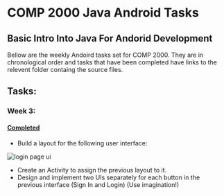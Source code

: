 # COMP 2000 Java Android Tasks
## Basic Intro Into Java For Andorid Development

Bellow are the weekly Andoird tasks set for COMP 2000. They are in chronological order and tasks that have been completed have links to the relevent folder containg the source files.

## Tasks:

### Week 3:

#### [Completed](https://github.com/Dodecahedrane/COMP-2000-Java-Android-Tasks/tree/main/Week%203%20Task)
- Build a layout for the following user interface:

![login page ui](https://i.imgur.com/U6GbQ89.jpg)

- Create an Activity to assign the previous layout to it.
- Design and implement two UIs separately for each button in the previous interface (Sign In and Login) (Use imagination!)
